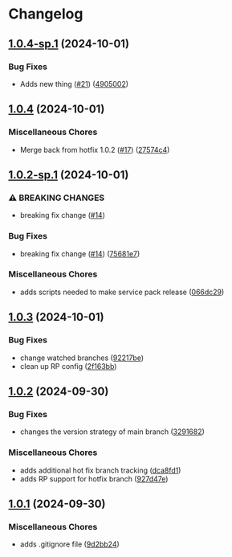 # Changelog

## [1.0.4-sp.1](https://github.com/jkingworking/release-demo/compare/junk-v1.0.4...junk-v1.0.4-sp.1) (2024-10-01)


### Bug Fixes

* Adds new thing ([#21](https://github.com/jkingworking/release-demo/issues/21)) ([4905002](https://github.com/jkingworking/release-demo/commit/49050023af381b638d5d0d26ca07e88492e34631))

## [1.0.4](https://github.com/jkingworking/release-demo/compare/junk-v1.0.3...junk-v1.0.4) (2024-10-01)


### Miscellaneous Chores

* Merge back from hotfix 1.0.2 ([#17](https://github.com/jkingworking/release-demo/issues/17)) ([27574c4](https://github.com/jkingworking/release-demo/commit/27574c41d45679f04736496da97f03cac2e50daa))

## [1.0.2-sp.1](https://github.com/jkingworking/release-demo/compare/junk-v1.0.2...junk-v1.0.2-sp.1) (2024-10-01)


### ⚠ BREAKING CHANGES

* breaking fix change ([#14](https://github.com/jkingworking/release-demo/issues/14))

### Bug Fixes

* breaking fix change ([#14](https://github.com/jkingworking/release-demo/issues/14)) ([75681e7](https://github.com/jkingworking/release-demo/commit/75681e79edc8dfa55ee90517a4e57606cc594ff2))


### Miscellaneous Chores

* adds scripts needed to make service pack release ([066dc29](https://github.com/jkingworking/release-demo/commit/066dc29ff8ecc7a018e3d9956e51dd478cf0c036))

## [1.0.3](https://github.com/jkingworking/release-demo/compare/junk-v1.0.2...junk-v1.0.3) (2024-10-01)


### Bug Fixes

* change watched branches ([92217be](https://github.com/jkingworking/release-demo/commit/92217be6519df4272e387f631b1a4e2f7434d67d))
* clean up RP config ([2f163bb](https://github.com/jkingworking/release-demo/commit/2f163bb9df94fe779839e069811a826763b99a8f))

## [1.0.2](https://github.com/jkingworking/release-demo/compare/junk-v1.0.1...junk-v1.0.2) (2024-09-30)


### Bug Fixes

* changes the version strategy of main branch ([3291682](https://github.com/jkingworking/release-demo/commit/3291682882c98f0ff9c0db051f504ee793aba8ce))


### Miscellaneous Chores

* adds additional hot fix branch tracking ([dca8fd1](https://github.com/jkingworking/release-demo/commit/dca8fd18ab8350c9fe8a3daadf0758e79054ecad))
* adds RP support for hotfix branch ([927d47e](https://github.com/jkingworking/release-demo/commit/927d47efd010e9547d881a8b4b7ac3b49709d9c0))

## [1.0.1](https://github.com/jkingworking/release-demo/compare/junk-v1.0.0...junk-v1.0.1) (2024-09-30)


### Miscellaneous Chores

* adds .gitignore file ([9d2bb24](https://github.com/jkingworking/release-demo/commit/9d2bb245c081f75240649de729adacea304fb6d3))
